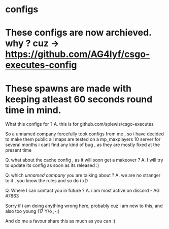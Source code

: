 # configs

# These configs are now archieved. why ? cuz -> https://github.com/AG4lyf/csgo-executes-config
















# These spawns are made with keeping atleast 60 seconds round time in mind.


What this configs for ? 
A. this is for github.com/splewis/csgo-executes  

So a unnamed company forcefully took configs from me , so i have decided to make them public
all maps are tested on a mp_maxplayers 10 server for several months 
i cant find any kind of bug , as they are mostly fixed at the present time 

Q. what about the cache config , as it will soon get a makeover ? 
A. I will try to update its config as soon as its released :) 

Q. which *unnamed company* you are talking about ?
A. we are no stranger to it , you know the rules and so do i xD

Q. Where I can contact you in future ? 
A. i am most active on discord - AG #7863

Sorry if i am doing anything wrong here, probably cuz i am new to this, and also too young (17 Y/o ;-;)

And do me a favour share this as much as you can :)

